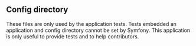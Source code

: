 ## Config directory

These files are only used by the application tests. Tests embedded an application and config directory 
cannot be set by Symfony. This application is only useful to provide tests and to help contributors.